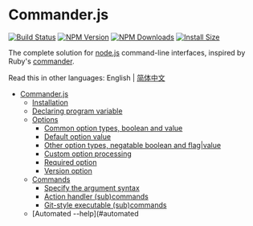 # Commander.js

[![Build Status](https://api.travis-ci.org/tj/commander.js.svg?branch=master)](http://travis-ci.org/tj/commander.js)
[![NPM Version](http://img.shields.io/npm/v/commander.svg?style=flat)](https://www.npmjs.org/package/commander)
[![NPM Downloads](https://img.shields.io/npm/dm/commander.svg?style=flat)](https://npmcharts.com/compare/commander?minimal=true)
[![Install Size](https://packagephobia.now.sh/badge?p=commander)](https://packagephobia.now.sh/result?p=commander)

The complete solution for [node.js](http://nodejs.org) command-line interfaces, inspired by Ruby's [commander](https://github.com/commander-rb/commander).

Read this in other languages: English | [简体中文](./Readme_zh-CN.md)

- [Commander.js](#commanderjs)
  - [Installation](#installation)
  - [Declaring program variable](#declaring-program-variable)
  - [Options](#options)
    - [Common option types, boolean and value](#common-option-types-boolean-and-value)
    - [Default option value](#default-option-value)
    - [Other option types, negatable boolean and flag|value](#other-option-types-negatable-boolean-and-flagvalue)
    - [Custom option processing](#custom-option-processing)
    - [Required option](#required-option)
    - [Version option](#version-option)
  - [Commands](#commands)
    - [Specify the argument syntax](#specify-the-argument-syntax)
    - [Action handler (sub)commands](#action-handler-subcommands)
    - [Git-style executable (sub)commands](#git-style-executable-subcommands)
  - [Automated --help](#automated
